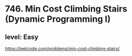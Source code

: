 # 746. Min Cost Climbing Stairs (Dynamic Programming I)
## level: Easy

https://leetcode.com/problems/min-cost-climbing-stairs/
